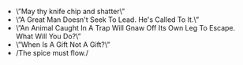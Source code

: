 - \”May thy knife chip and shatter\”
- \”A Great Man Doesn't Seek To Lead. He's Called To It.\”
- \”An Animal Caught In A Trap Will Gnaw Off Its Own Leg To Escape. What Will You Do?\”
- \”When Is A Gift Not A Gift?\”
- /The spice must flow./
